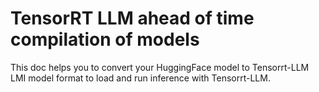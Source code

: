 # TensorRT LLM ahead of time compilation of models

This doc helps you to convert your HuggingFace model to Tensorrt-LLM LMI model format to load and run inference with Tensorrt-LLM.